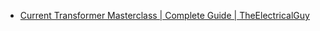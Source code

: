 - [Current Transformer Masterclass | Complete Guide | TheElectricalGuy](https://youtu.be/iY_OZbcxARI)
